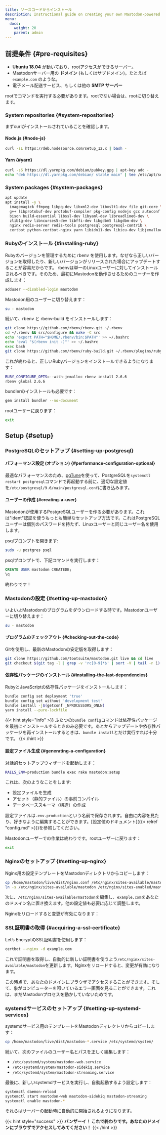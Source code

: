 ```yaml
---
title: ソースコードからインストール
description: Instructional guide on creating your own Mastodon-powered website.
menu:
  docs:
    weight: 20
    parent: admin
---
```


## 前提条件 {#pre-requisites}

* **Ubuntu 18.04** が動いており、rootアクセスができるサーバー。 
* Mastodonサーバー用の **ドメイン** \(もしくはサブドメイン\)。たとえば `example.com` のような。
* 電子メール配送サービス、もしくは他の **SMTP サーバー**

rootでコマンドを実行する必要があります。rootでない場合は、rootに切り替えます。


### System repositories {#system-repositories}

まずcurlがインストールされていることを確認します。

#### Node.js {#node-js}

```bash
curl -sL https://deb.nodesource.com/setup_12.x | bash -
```

#### Yarn {#yarn}

```bash
curl -sS https://dl.yarnpkg.com/debian/pubkey.gpg | apt-key add -
echo "deb https://dl.yarnpkg.com/debian/ stable main" | tee /etc/apt/sources.list.d/yarn.list
```

### System packages {#system-packages}

```bash
apt update
apt install -y \
  imagemagick ffmpeg libpq-dev libxml2-dev libxslt1-dev file git-core \
  g++ libprotobuf-dev protobuf-compiler pkg-config nodejs gcc autoconf \
  bison build-essential libssl-dev libyaml-dev libreadline6-dev \
  zlib1g-dev libncurses5-dev libffi-dev libgdbm5 libgdbm-dev \
  nginx redis-server redis-tools postgresql postgresql-contrib \
  certbot python-certbot-nginx yarn libidn11-dev libicu-dev libjemalloc-dev
```

### Rubyのインストール {#installing-ruby}

Rubyのバージョンを管理するために rbenv を使用します。なぜなら正しいバージョンを取得したり、新しいバージョンがリリースされた場合にアップデートすることが容易だからです。
rbenvは単一のLinuxユーザーに対してインストールされるべきです。そのため、最初にMastodonを動作させるためのユーザーを作成します：

```bash
adduser --disabled-login mastodon
```

Mastodon用のユーザーに切り替えます：

```bash
su - mastodon
```

続いて、rbenv と rbenv-build をインストールします：

```bash
git clone https://github.com/rbenv/rbenv.git ~/.rbenv
cd ~/.rbenv && src/configure && make -C src
echo 'export PATH="$HOME/.rbenv/bin:$PATH"' >> ~/.bashrc
echo 'eval "$(rbenv init -)"' >> ~/.bashrc
exec bash
git clone https://github.com/rbenv/ruby-build.git ~/.rbenv/plugins/ruby-build
```

これが終わると、正しいRubyバージョンをインストールできるようになります：

```bash
RUBY_CONFIGURE_OPTS=--with-jemalloc rbenv install 2.6.6
rbenv global 2.6.6
```

bundlerのインストールも必要です：

```bash
gem install bundler --no-document
```

rootユーザーに戻ります：

```bash
exit
```

## Setup {#setup}

### PostgreSQLのセットアップ {#setting-up-postgresql}

#### パフォーマンス設定 \(オプション\) {#performance-configuration-optional}

最適なパフォーマンスのため、[pgTune](https://pgtune.leopard.in.ua/#/)を使って、PostgreSQLを`systemctl restart postgresql`コマンドで再起動する前に、適切な設定値を`/etc/postgresql/9.6/main/postgresql.conf`に書き込みます。


#### ユーザーの作成 {#creating-a-user}

Mastodonが使用するPostgreSQLユーザーを作る必要があります。これは"ident"認証を使うもっとも簡単なセットアップ方法です。これはPostgreSQLユーザーは個別のパスワードを持たず、Linuxユーザーと同じユーザー名を使用します。


psqlプロンプトを開きます:

```bash
sudo -u postgres psql
```

psqlプロンプトで、下記コマンドを実行します：

```sql
CREATE USER mastodon CREATEDB;
\q
```

終わりです！

### Mastodonの設定 {#setting-up-mastodon}

いよいよMastodonのプログラムをダウンロードする時です。Mastodonユーザーに切り替えます：

```bash
su - mastodon
```

#### プログラムのチェックアウト {#checking-out-the-code}

Gitを使用し、最新のMastodonの安定版を取得します：

```bash
git clone https://github.com/tootsuite/mastodon.git live && cd live
git checkout $(git tag -l | grep -v 'rc[0-9]*$' | sort -V | tail -n 1)
```

#### 依存性パッケージのインストール {#installing-the-last-dependencies}

RubyとJavaScriptの依存性パッケージをインストールします：

```bash
bundle config set deployment 'true'
bundle config set without 'development test'
bundle install -j$(getconf _NPROCESSORS_ONLN)
yarn install --pure-lockfile
```

{{< hint style="info" >}}
ふたつの`bundle config`コマンドは依存性パッケージを最初にインストールするときのみ必要です。あとからアップデートや依存性パッケージを再インストールするときは、`bundle install`とだけ実行すれば十分です。
{{< /hint >}}

#### 設定ファイル生成 {#generating-a-configuration}

対話的セットアップウィザードを起動します：

```bash
RAILS_ENV=production bundle exec rake mastodon:setup
```

これは、次のようなことをします:

* 設定ファイルを生成
* アセット（静的ファイル）の事前コンパイル
* データベーススキーマ（構造）の作成

設定ファイルは`.env.production`という名前で保存されます。自由に内容を見たり、好きなように編集することができます。[設定値のドキュメント]({{< relref "config.md" >}})を参照してください。

Mastodonユーザーでの作業は終わりです。rootユーザーに戻ります：

```bash
exit
```

### Nginxのセットアップ {#setting-up-nginx}

Nginx用の設定テンプレートをMastodonディレクトリからコピーします：

```bash
cp /home/mastodon/live/dist/nginx.conf /etc/nginx/sites-available/mastodon
ln -s /etc/nginx/sites-available/mastodon /etc/nginx/sites-enabled/mastodon
```

次に、`/etc/nginx/sites-available/mastodon`を編集し、`example.com`をあなたのドメイン名に置き換えます。他の設定値も必要に応じて調整します。

Nginxをリロードすると変更が有効になります：


### SSL証明書の取得 {#acquiring-a-ssl-certificate}

Let’s EncryptのSSL証明書を使用します：

```bash
certbot --nginx -d example.com
```

これで証明書を取得し、自動的に新しい証明書を使うよう`/etc/nginx/sites-available/mastodon`を更新します。Nginxをリロードすると、変更が有効になります。

この時点で、あなたのドメインにブラウザでアクセスすることができます。そして、象がコンピューターを叩いているエラー画面を見ることができます。これは、まだMastodonプロセスを動かしていないためです。

### systemdサービスのセットアップ {#setting-up-systemd-services}

systemdサービス用のテンプレートをMastodonディレクトリからコピーします：

```bash
cp /home/mastodon/live/dist/mastodon-*.service /etc/systemd/system/
```

続いて、次のファイルのユーザー名とパスを正しく編集します：

* `/etc/systemd/system/mastodon-web.service`
* `/etc/systemd/system/mastodon-sidekiq.service`
* `/etc/systemd/system/mastodon-streaming.service`

最後に、新しいsystemdサービスを実行し、自動起動するよう設定します：

```bash
systemctl daemon-reload
systemctl start mastodon-web mastodon-sidekiq mastodon-streaming
systemctl enable mastodon-*
```

それらはサーバーの起動時に自動的に開始されるようになります。


{{< hint style="success" >}}
**バンザーイ！ これで終わりです。あなたのドメインにブラウザでアクセスしてみてください！**
{{< /hint >}}

